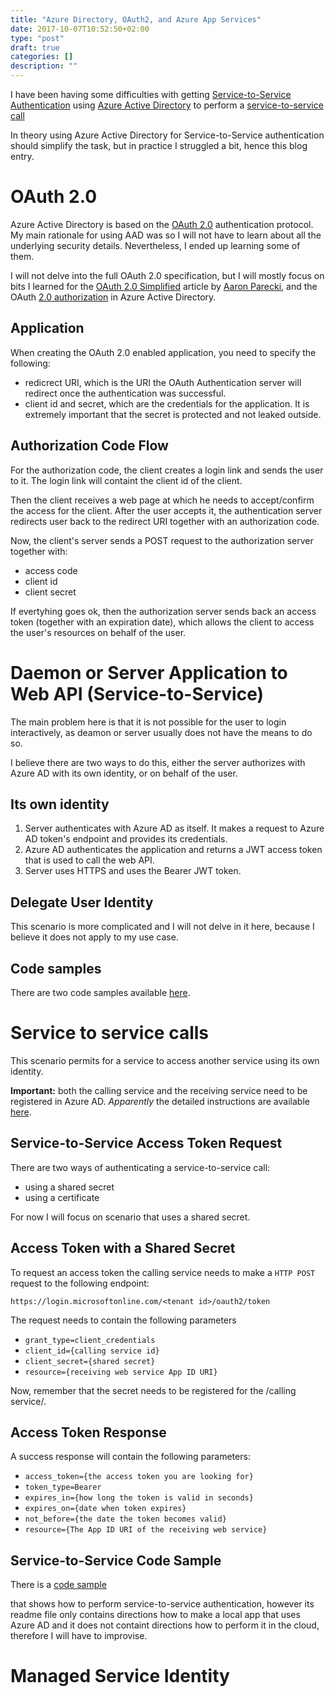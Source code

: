 ```yaml
---
title: "Azure Directory, OAuth2, and Azure App Services"
date: 2017-10-07T10:52:50+02:00
type: "post"
draft: true
categories: []
description: ""
---
```


I have been having some difficulties with getting [Service-to-Service Authentication](https://docs.microsoft.com/en-us/azure/active-directory/develop/active-directory-authentication-scenarios#daemon-or-server-application-to-web-api) using [Azure Active Directory](https://docs.microsoft.com/en-us/azure/active-directory/active-directory-whatis) to perform a [service-to-service call](https://docs.microsoft.com/en-us/azure/active-directory/develop/active-directory-protocols-oauth-service-to-service)

In theory using Azure Active Directory for Service-to-Service authentication
should simplify the task, but in practice I struggled a bit, hence this blog
entry.

# OAuth 2.0
Azure Active Directory is based on the [OAuth 2.0](https://oauth.net/2/)
authentication protocol.  My main rationale for using AAD was so I will not have
to learn about all the underlying security details.  Nevertheless, I ended up
learning some of them.

I will not delve into the full OAuth 2.0 specification, but I will mostly focus on bits I learned for the [OAuth 2.0 Simplified](https://aaronparecki.com/oauth-2-simplified/) article by [Aaron Parecki](https://aaronparecki.com), and the OAuth [2.0 authorization](https://docs.microsoft.com/en-us/azure/active-directory/develop/active-directory-protocols-oauth-code) in Azure Active Directory.

## Application
When creating the OAuth 2.0 enabled application, you need to specify the
following:
- redicrect  URI, which is the URI the OAuth Authentication server will redirect
  once the authentication was successful.
- client id and secret, which are the credentials for the application.  It is
  extremely important that the secret is protected and not leaked outside.

## Authorization Code Flow
For the authorization code, the client creates a login link and sends the user
to it.  The login link will containt the client id of the client.

Then the client receives a web page at which he needs to accept/confirm the
access for the client.  After the user accepts it, the authentication server
redirects user back to the redirect URI together with an authorization code.

Now, the client's server sends a POST request to the authorization server
together with:
- access code
- client id
- client secret

If evertyhing goes ok, then the authorization server sends back an access token
(together with an expiration date), which allows the client to access the user's
resources on behalf of the user.

# Daemon or Server Application to Web API (Service-to-Service)
The main problem here is that it is not possible for the user to login
interactively, as deamon or server usually does not have the means to do so.

I believe there are two ways to do this, either the server authorizes with Azure
AD with its own identity, or on behalf of the user.

## Its own identity
1. Server authenticates with Azure AD as itself.  It makes a request to Azure AD
   token's endpoint and provides its credentials.
2. Azure AD authenticates the application and returns a JWT access token that is
   used to call the web API.
3. Server uses HTTPS and uses the Bearer JWT token.

## Delegate User Identity
This scenario is more complicated and I will not delve in it here, because I
believe it does not apply to my use case.

## Code samples
There are two code samples available [here](https://docs.microsoft.com/en-us/azure/active-directory/develop/active-directory-code-samples#server-or-daemon-application-to-web-api).


# Service to service calls
<!--
TODO: Finish writing about

https://docs.microsoft.com/en-us/azure/active-directory/develop/active-directory-protocols-oauth-service-to-service

-->

This scenario permits for a service to access another service using its own
identity.

**Important:**  both the calling service and the receiving service need to be
registered in Azure AD.  *Apparently* the detailed instructions are available
[here](https://docs.microsoft.com/en-us/azure/active-directory/develop/active-directory-integrating-applications).


## Service-to-Service Access Token Request
There are two ways of authenticating a service-to-service call:
- using a shared secret
- using a certificate

For now I will focus on scenario that uses a shared secret.

## Access Token with a Shared Secret
To request an access token the calling service needs to make a `HTTP POST`
request to the following endpoint:

```
https://login.microsoftonline.com/<tenant id>/oauth2/token
```

The request needs to contain the following parameters

- `grant_type=client_credentials`
- `client_id={calling service id}`
- `client_secret={shared secret}`
- `resource={receiving web service App ID URI}`

Now, remember that the secret needs to be registered for the /calling service/.

## Access Token Response
A success response will contain the following parameters:
- `access_token={the access token you are looking for}`
- `token_type=Bearer`
- `expires_in={how long the token is valid in seconds}`
- `expires_on={date when token expires}`
- `not_before={the date the token becomes valid}`
- `resource={The App ID URI of the receiving web service}`

## Service-to-Service Code Sample
There is a [code sample](https://github.com/Azure-Samples/active-directory-dotnet-daemon)

that shows how to perform service-to-service authentication, however its readme
file only contains directions how to make a local app that uses Azure AD and it
does not containt directions how to perform it in the cloud, therefore I will
have to improvise.



# Managed Service Identity

